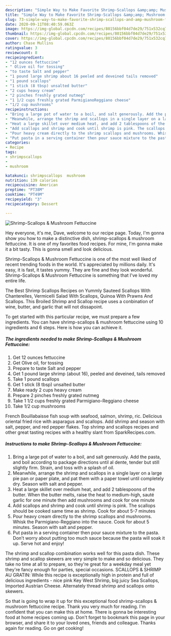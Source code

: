 ```yaml
---
description: "Simple Way to Make Favorite Shrimp-Scallops &amp;amp; Mushroom Fettuccine"
title: "Simple Way to Make Favorite Shrimp-Scallops &amp;amp; Mushroom Fettuccine"
slug: 73-simple-way-to-make-favorite-shrimp-scallops-and-amp-mushroom-fettuccine
date: 2020-09-11T08:40:59.063Z
image: https://img-global.cpcdn.com/recipes/80156bbf04d7de29/751x532cq70/shrimp-scallops-mushroom-fettuccine-recipe-main-photo.jpg
thumbnail: https://img-global.cpcdn.com/recipes/80156bbf04d7de29/751x532cq70/shrimp-scallops-mushroom-fettuccine-recipe-main-photo.jpg
cover: https://img-global.cpcdn.com/recipes/80156bbf04d7de29/751x532cq70/shrimp-scallops-mushroom-fettuccine-recipe-main-photo.jpg
author: Chase Mullins
ratingvalue: 3
reviewcount: 8
recipeingredient:
- "12 ounces fettuccine"
- " Olive oil for tossing"
- "to taste Salt and pepper"
- "1 pound large shrimp about 16 peeled and deveined tails removed"
- "1 pound scallops"
- "1 stick (8 tbsp) unsalted butter"
- "2 cups heavy cream"
- "2 pinches freshly grated nutmeg"
- "1 1/2 cups freshly grated ParmigianoReggiano cheese"
- "1/2 cup mushrooms"
recipeinstructions:
- "Bring a large pot of water to a boil, and salt generously. Add the pasta, and boil according to package directions until al dente, tender but still slightly firm. Strain, and toss with a splash of oil."
- "Meanwhile, arrange the shrimp and scallops in a single layer on a large pie pan or paper plate, and pat them with a paper towel until completely dry. Season with salt and pepper."
- "Heat a large skillet over medium heat, and add 2 tablespoons of the butter. When the butter melts, raise the heat to medium-high, sauté garlic for one minute then add mushrooms and cook for one minute"
- "Add scallops and shrimp and cook until shrimp is pink. The scallops should be cooked same time as shrimp. Cook for about 5-7 minutes"
- "Pour heavy cream directly to the shrimp scallops and mushrooms. Whisk the Parmigiano-Reggiano into the sauce. Cook for about 5 minutes. Season with salt and pepper."
- "Put pasta in a serving container then pour sauce mixture to the pasta. Don’t worry about putting too much sauce because the pasta will soak it up. Serve hot and enjoy!"
categories:
- Recipe
tags:
- shrimpscallops
- 
- mushroom

katakunci: shrimpscallops  mushroom 
nutrition: 139 calories
recipecuisine: American
preptime: "PT38M"
cooktime: "PT49M"
recipeyield: "3"
recipecategory: Dessert

---
```



![Shrimp-Scallops &amp; Mushroom Fettuccine](https://img-global.cpcdn.com/recipes/80156bbf04d7de29/751x532cq70/shrimp-scallops-mushroom-fettuccine-recipe-main-photo.jpg)

Hey everyone, it's me, Dave, welcome to our recipe page. Today, I'm gonna show you how to make a distinctive dish, shrimp-scallops &amp; mushroom fettuccine. It is one of my favorites food recipes. For mine, I'm gonna make it a bit tasty. This is gonna smell and look delicious.

Shrimp-Scallops &amp; Mushroom Fettuccine is one of the most well liked of recent trending foods in the world. It's appreciated by millions daily. It's easy, it is fast, it tastes yummy. They are fine and they look wonderful. Shrimp-Scallops &amp; Mushroom Fettuccine is something that I've loved my entire life.

The Best Shrimp Scallops Recipes on Yummly Sauteed Scallops With Chanterelles, Vermicelli Salad With Scallops, Quinoa With Prawns And Scallops. This Broiled Shrimp and Scallop recipe uses a conbination of wine, butter, and garlic that will not dissapoint.


To get started with this particular recipe, we must prepare a few ingredients. You can have shrimp-scallops &amp; mushroom fettuccine using 10 ingredients and 6 steps. Here is how you can achieve it.

<!--inarticleads1-->

##### The ingredients needed to make Shrimp-Scallops &amp; Mushroom Fettuccine:

1. Get 12 ounces fettuccine
1. Get  Olive oil, for tossing
1. Prepare to taste Salt and pepper
1. Get 1 pound large shrimp (about 16), peeled and deveined, tails removed
1. Take 1 pound scallops
1. Get 1 stick (8 tbsp) unsalted butter
1. Make ready 2 cups heavy cream
1. Prepare 2 pinches freshly grated nutmeg
1. Take 1 1/2 cups freshly grated Parmigiano-Reggiano cheese
1. Take 1/2 cup mushrooms


French Bouillabaisse fish soup with seafood, salmon, shrimp, ric. Delicious oriental fried rice with asparagus and scallops. Add shrimp and season with salt, pepper, and red pepper flakes. Top shrimp and scallops recipes and other great tasting recipes with a healthy slant from SparkRecipes.com. 

<!--inarticleads2-->

##### Instructions to make Shrimp-Scallops &amp; Mushroom Fettuccine:

1. Bring a large pot of water to a boil, and salt generously. Add the pasta, and boil according to package directions until al dente, tender but still slightly firm. Strain, and toss with a splash of oil.
1. Meanwhile, arrange the shrimp and scallops in a single layer on a large pie pan or paper plate, and pat them with a paper towel until completely dry. Season with salt and pepper.
1. Heat a large skillet over medium heat, and add 2 tablespoons of the butter. When the butter melts, raise the heat to medium-high, sauté garlic for one minute then add mushrooms and cook for one minute
1. Add scallops and shrimp and cook until shrimp is pink. The scallops should be cooked same time as shrimp. Cook for about 5-7 minutes
1. Pour heavy cream directly to the shrimp scallops and mushrooms. Whisk the Parmigiano-Reggiano into the sauce. Cook for about 5 minutes. Season with salt and pepper.
1. Put pasta in a serving container then pour sauce mixture to the pasta. Don’t worry about putting too much sauce because the pasta will soak it up. Serve hot and enjoy!


The shrimp and scallop combination works well for this pasta dish. These shrimp and scallop skewers are very simple to make and so delicious. They take no time at all to prepare, so they&#39;re great for a weekday meal yet they&#39;re fancy enough for parties, special occasions. SCALLOPS &amp; SHRIMP AU GRATIN: While this recipe is exceptionally high in protein and full of delicious ingredients - nice pink Key West Shrimp, big juicy Sea Scallops, Imported Austrian Cheese. Alternately thread shrimp and scallops onto skewers. 

So that is going to wrap it up for this exceptional food shrimp-scallops &amp; mushroom fettuccine recipe. Thank you very much for reading. I'm confident that you can make this at home. There is gonna be interesting food at home recipes coming up. Don't forget to bookmark this page in your browser, and share it to your loved ones, friends and colleague. Thanks again for reading. Go on get cooking!
